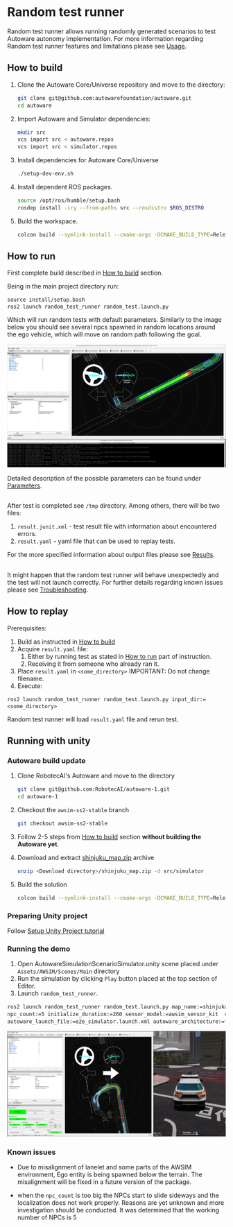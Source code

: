 # Random test runner

Random test runner allows running randomly generated scenarios to test Autoware autonomy implementation. For more information regarding Random test runner features and limitations please see [Usage](Usage.md#features).

## How to build

1. Clone the Autoware Core/Universe repository and move to the directory:
   ```bash
   git clone git@github.com:autowarefoundation/autoware.git
   cd autoware 
   ```
2. Import Autoware and Simulator dependencies:
   ```bash
   mkdir src
   vcs import src < autoware.repos  
   vcs import src < simulator.repos
   ```
3. Install dependencies for Autoware Core/Universe
   ```bash
   ./setup-dev-env.sh
   ``` 
4. Install dependent ROS packages.
   ```bash
   source /opt/ros/humble/setup.bash
   rosdep install -iry --from-paths src --rosdistro $ROS_DISTRO
   ```
5. Build the workspace.
   ```bash
   colcon build --symlink-install --cmake-args -DCMAKE_BUILD_TYPE=Release
   ```

## How to run

First complete build described in [How to build](#how-to-build) section.


Being in the main project directory run:

```shell
source install/setup.bash
ros2 launch random_test_runner random_test.launch.py
```

Which will run random tests with default parameters. Similarly to the image below you should see several npcs spawned in random locations around the ego vehicle, which will move on random path following the goal.

![Random test runner launched](img/random-test-runner-launched.png)

Detailed description of the possible parameters can be found under [Parameters](Usage.md#launch-arguments).

## 

After test is completed see `/tmp` directory. Among others, there will be two files:
1. `result.junit.xml` - test result file with information about encountered errors.
2. `result.yaml` - yaml file that can be used to replay tests.

For the more specified information about output files please see [Results](Usage.md#results).

##

It might happen that the random test runner will behave unexpectedly and the test will not launch correctly. For further details regarding known issues please see [Troubleshooting](Usage.md#troubleshooting).

## How to replay

Prerequisites:
1. Build as instructed in [How to build](#how-to-build)
2. Acquire `result.yaml` file:
   1. Either by running test as stated in [How to run](#how-to-run) part of instruction.
   2. Receiving it from someone who already ran it.
3. Place `result.yaml` in `<some_directory>` IMPORTANT: Do not change filename.
4. Execute:
 
```shell
ros2 launch random_test_runner random_test.launch.py input_dir:=<some_directory>
```

Random test runner will load `result.yaml` file and rerun test.

## Running with unity

### Autoware build update

1. Clone RobotecAI's Autoware and move to the directory
   ```bash
   git clone git@github.com:RobotecAI/autoware-1.git
   cd autoware-1
   ```
2. Checkout the `awsim-ss2-stable` branch
   ```bash
   git checkout awsim-ss2-stable
   ```
3. Follow 2-5 steps from [How to build](#how-to-build) section **without building the Autoware yet**.
4. Download and extract [shinjuku_map.zip](https://github.com/tier4/AWSIM/releases/download/v1.2.0/shinjuku_map.zip) archive

   ```bash
   unzip <Download directory>/shinjuku_map.zip -d src/simulator
   ```
5. Build the solution
 
   ```bash
   colcon build --symlink-install --cmake-args -DCMAKE_BUILD_TYPE=Release
   ```
   
### Preparing Unity project

 Follow [Setup Unity Project tutorial](https://tier4.github.io/AWSIM/GettingStarted/SetupUnityProject/)

### Running the demo

1. Open AutowareSimulationScenarioSimulator.unity scene placed under `Assets/AWSIM/Scenes/Main` directory
2. Run the simulation by clicking `Play` button placed at the top section of Editor.
3. Launch `random_test_runner`.

```bash
ros2 launch random_test_runner random_test.launch.py map_name:=shinjuku_map simulator_type:=awsim \
npc_count:=5 initialize_duration:=260 sensor_model:=awsim_sensor_kit  vehicle_model:=sample_vehicle  \
autoware_launch_file:=e2e_simulator.launch.xml autoware_architecture:="awf/universe/20230906"
```

![Random test runner launched](img/random_test_runner_awsim.png)

### Known issues
- Due to misalignment of lanelet and some parts of the AWSIM environment, Ego entity is being spawned below the terrain.
The misalignment will be fixed in a future version of the package.

- when the `npc_count` is too big the NPCs start to slide sideways and the localization does not work properly.
Reasons are yet unknown and more investigation should be conducted. It was determined that the working number of
NPCs is 5

